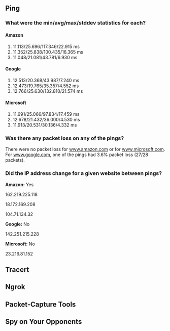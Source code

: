 
## Ping

### What were the min/avg/max/stddev statistics for each?

#### Amazon

1. 11.113/25.696/117.346/22.915 ms
2. 11.352/25.838/100.435/16.365 ms
3. 11.048/21.081/43.781/6.930 ms

#### Google

1. 12.513/20.368/43.987/7.240 ms
2. 12.473/19.765/35.357/4.552 ms
3. 12.766/25.630/132.810/21.574 ms

#### Microsoft

1. 11.691/25.066/97.834/17.459 ms
2. 12.678/21.432/36.000/4.530 ms
3. 11.913/20.531/30.136/4.332 ms

### Was there any packet loss on any of the pings?

There were no packet loss for www.amazon.com or for www.microsoft.com.
For www.google.com, one of the pings had 3.6% packet loss (27/28 packets).

### Did the IP address change for a given website between pings?

**Amazon:** Yes

162.219.225.118

18.172.169.208

104.71.134.32

**Google:** No

142.251.215.228

**Microsoft:** No

23.216.81.152

## Tracert

## Ngrok

## Packet-Capture Tools

## Spy on Your Opponents 

